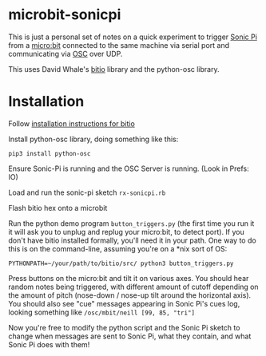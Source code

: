 # microbit-sonicpi

This is just a personal set of notes on a quick experiment to trigger [Sonic Pi](http://sonic-pi.net/) from a [micro:bit](http://microbit.org/) connected to the same machine via serial port and communicating via [OSC](http://opensoundcontrol.org/spec-1_0) over UDP.

This uses David Whale's [bitio](https://github.com/whaleygeek/bitio) library and the python-osc library.

# Installation

Follow [installation instructions for bitio](https://github.com/whaleygeek/bitio)

Install python-osc library, doing something like this:

    pip3 install python-osc

Ensure Sonic-Pi is running and the OSC Server is running. (Look in Prefs: IO)

Load and run the sonic-pi sketch `rx-sonicpi.rb`

Flash bitio hex onto a microbit

Run the python demo program `button_triggers.py` (the first time you run it it will ask you to unplug and replug your micro:bit, to detect port).
If you don't have bitio installed formally, you'll need it in your path.  One way to do this is on the command-line, assuming you're on a *nix sort of OS: 

    PYTHONPATH=~/your/path/to/bitio/src/ python3 button_triggers.py


Press buttons on the micro:bit and tilt it on various axes.  You should hear random notes being triggered, with different amount of cutoff depending on the amount of pitch (nose-down / nose-up tilt around the horizontal axis).  You should also see "cue" messages appearing in Sonic Pi's cues log, looking something like `/osc/mbit/neill [99, 85, "tri"]`

Now you're free to modify the python script and the Sonic Pi sketch to change when messages are sent to Sonic Pi, what they contain, and what Sonic Pi does with them!
